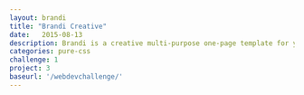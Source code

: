```yaml
---
layout: brandi
title: "Brandi Creative"
date:   2015-08-13
description: Brandi is a creative multi-purpose one-page template for your personal website, photography, travel, web design agency, nonprofit ,environmental organization or anything related.
categories: pure-css
challenge: 1
project: 3
baseurl: '/webdevchallenge/'
---
```

